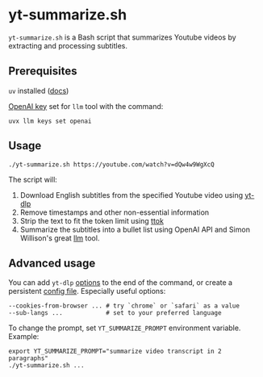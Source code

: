 # yt-summarize.sh

`yt-summarize.sh` is a Bash script that summarizes Youtube videos by extracting and processing subtitles.

## Prerequisites

`uv` installed ([docs](https://docs.astral.sh/uv/#getting-started))

[OpenAI key](https://platform.openai.com/api-keys) set for `llm` tool with the command:

    uvx llm keys set openai

## Usage

    ./yt-summarize.sh https://youtube.com/watch?v=dQw4w9WgXcQ

The script will:

1. Download English subtitles from the specified Youtube video using [yt-dlp](https://github.com/yt-dlp/yt-dlp)
2. Remove timestamps and other non-essential information
3. Strip the text to fit the token limit using [ttok](https://github.com/simonw/ttok)
4. Summarize the subtitles into a bullet list using OpenAI API and Simon Willison's great [llm](https://llm.datasette.io/) tool.

## Advanced usage

You can add `yt-dlp` [options](https://github.com/yt-dlp/yt-dlp#usage-and-options) to the end of the command, or
create a persistent [config file](https://github.com/yt-dlp/yt-dlp#configuration). Especially useful options:

    --cookies-from-browser ... # try `chrome` or `safari` as a value
    --sub-langs ...            # set to your preferred language

To change the prompt, set `YT_SUMMARIZE_PROMPT` environment variable. Example:

    export YT_SUMMARIZE_PROMPT="summarize video transcript in 2 paragraphs"
    ./yt-summarize.sh ...
